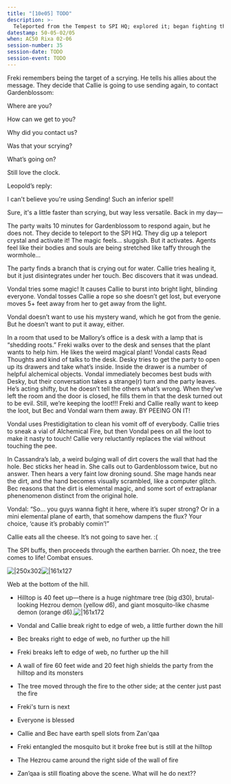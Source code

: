 ```yaml
---
title: "[10e05] TODO"
description: >-
  Teleported from the Tempest to SPI HQ; explored it; began fighting the demons; time corruption
datestamp: 50-05-02/05
when: AC50 Rixa 02-06
session-number: 35
session-date: TODO
session-event: TODO
---
```


Freki remembers being the target of a scrying. He tells his allies about the message. They decide that Callie is going to use sending again, to contact Gardenblossom:

Where are you?

How can we get to you?

Why did you contact us?

Was that your scrying?

What’s going on?

Still love the clock.

Leopold’s reply:

I can't believe you're using Sending! Such an inferior spell!

Sure, it's a little faster than scrying, but way less versatile. Back in my day—

The party waits 10 minutes for Gardenblossom to respond again, but he does not. They decide to teleport to the SPI HQ. They dig up a teleport crystal and activate it! The magic feels… sluggish. But it activates. Agents feel like their bodies and souls are being stretched like taffy through the wormhole…

The party finds a branch that is crying out for water. Callie tries healing it, but it just disintegrates under her touch. Bec discovers that it was undead.

Vondal tries some magic! It causes Callie to burst into bright light, blinding everyone. Vondal tosses Callie a rope so she doesn’t get lost, but everyone moves 5+ feet away from her to get away from the light.

Vondal doesn’t want to use his mystery wand, which he got from the genie. But he doesn’t want to put it away, either.

In a room that used to be Mallory’s office is a desk with a lamp that is “shedding roots.” Freki walks over to the desk and senses that the plant wants to help him. He likes the weird magical plant! Vondal casts Read Thoughts and kind of talks to the desk. Desky tries to get the party to open up its drawers and take what’s inside. Inside the drawer is a number of helpful alchemical objects. Vondal immediately becomes best buds with Desky, but their conversation takes a strange(r) turn and the party leaves. He’s acting shifty, but he doesn’t tell the others what’s wrong. When they’ve left the room and the door is closed, he fills them in that the desk turned out to be evil. Still, we’re keeping the loot!!! Freki and Callie really want to keep the loot, but Bec and Vondal warn them away. BY PEEING ON IT!

Vondal uses Prestidigitation to clean his vomit off of everybody. Callie tries to sneak a vial of Alchemical Fire, but then Vondal pees on all the loot to make it nasty to touch! Callie very reluctantly replaces the vial without touching the pee.

In Cassandra’s lab, a weird bulging wall of dirt covers the wall that had the hole. Bec sticks her head in. She calls out to Gardenblossom twice, but no answer. Then hears a very faint low droning sound. She mage hands near the dirt, and the hand becomes visually scrambled, like a computer glitch. Bec reasons that the dirt is elemental magic, and some sort of extraplanar phenenomenon distinct from the original hole.

Vondal: “So… you guys wanna fight it here, where it’s super strong? Or in a mini elemental plane of earth, that somehow dampens the flux? Your choice, ‘cause it’s probably comin’!”

Callie eats all the cheese. It’s not going to save her. :(

The SPI buffs, then proceeds through the earthen barrier. Oh noez, the tree comes to life! Combat ensues.

![|250x302](https://lh6.googleusercontent.com/Q_HIMuCAx7GkTqqan5XREk96F5g8ROvAnXs9Lia5wZovYW9ehw3W9vZzEoAejcGFI_fJ3jQNrQvi1sZYFWXucI2SQgy6MkGdSGKyUHKEEHAQ5fKmUCeDmaDgqoQEh7svpDP633Eni51CbIb5fF7wrmfGE1msvSSYYCE8z81Xh63LkQH8AcagBxs5)![|161x127](https://lh4.googleusercontent.com/DZ7la-lvhv7Wd89NuWJg5Z8aY9Aa7myLs8sMRhn_qmTZ6e0j_E-0NoDMtoj51lz4VqGPpwXoI15ndHLIEdGx_wg94DQuxolIgySaq_EdAwNmZNLokNq5z594Krnk7YDo1OyZ_dp_I74aLvpXI2_MW5Mxfz6Z1lbgntdIk36aYZjemKI5SRCoAE1w)

Web at the bottom of the hill.

* Hilltop is 40 feet up—there is a huge nightmare tree (big d30), brutal-looking Hezrou demon (yellow d6), and giant mosquito-like chasme demon (orange d6).![|161x172](https://lh5.googleusercontent.com/e_batrQZW-6vvKTd2uLzNQkShNfr_OZxRVq0Wo0DKODLgxj28KpMge3olY0Xai1_Iv2FkFxwBsVA1BBlU7sPtCS_VE2DdKeEjvBQtX-3HXK7BXoYc8m-bNO8cH94Z_QTXztRCYkFlQKT4BWs1IaRHZ14oAOxoHx5U-gIBRcDT4SnM31HCAwnCXRH)

* Vondal and Callie break right to edge of web, a little further down the hill
* Bec breaks right to edge of web, no further up the hill
* Freki breaks left to edge of web, no further up the hill
* A wall of fire 60 feet wide and 20 feet high shields the party from the hilltop and its monsters
* The tree moved through the fire to the other side; at the center just past the fire
* Freki's turn is next
* Everyone is blessed
* Callie and Bec have earth spell slots from Zan'qaa
* Freki entangled the mosquito but it broke free but is still at the hilltop
* The Hezrou came around the right side of the wall of fire
* Zan’qaa is still floating above the scene. What will he do next??
